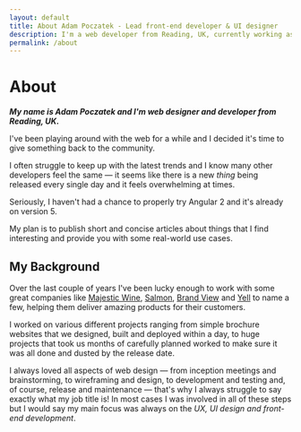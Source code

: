 ```yaml
---
layout: default
title: About Adam Poczatek - Lead front-end developer & UI designer
description: I'm a web developer from Reading, UK, currently working as a lead front-end developer. I specialize in front-end development, UI and UX design.
permalink: /about
---
```


# About

***My name is Adam Poczatek and I'm web designer and developer from Reading, UK.***

I've been playing around with the web for a while and I decided it's time to give something back to the community.

I often struggle to keep up with the latest trends and I know many other developers feel the same &mdash; it seems like there is a new *thing* being released every single day and it feels overwhelming at times.

Seriously, I haven't had a chance to properly try Angular 2 and it's already on version 5.

My plan is to publish short and concise articles about things that I find interesting and provide you with some real-world use cases.

## My Background

Over the last couple of years I've been lucky enough to work with some great companies like [Majestic Wine](https://majestic.co.uk), [Salmon](https://www.salmon.com/en/), [Brand View](http://www.brandview.com/) and [Yell](https://www.yell.com/) to name a few, helping them deliver amazing products for their customers.

I worked on various different projects ranging from simple brochure websites that we designed, built and deployed within a day, to huge projects that took us months of carefully planned worked to make sure it was all done and dusted by the release date.

I always loved all aspects of web design &mdash; from inception meetings and brainstorming, to wireframing and design,  to development and testing and, of course, release and maintenance &mdash; that's why I always struggle to say exactly what my job title is! In most cases I was involved in all of these steps but I would say my main focus was always on the *UX, UI design and front-end development*.